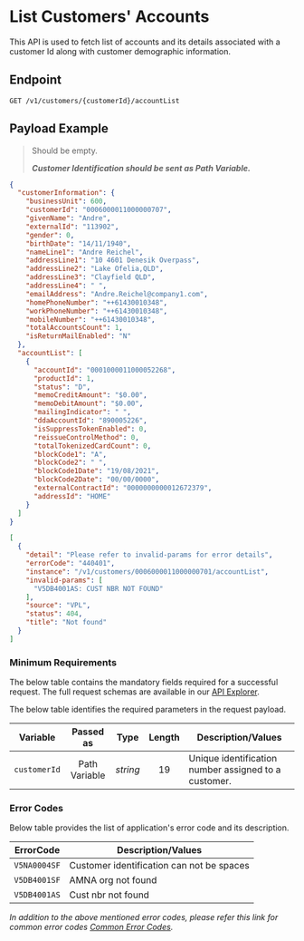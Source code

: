 # List Customers' Accounts

This API is used to fetch list of accounts and its details associated with a customer Id along with customer demographic information.

## Endpoint

`GET /v1/customers/{customerId}/accountList`

## Payload Example

<!--
type: tab
titles: Request, Response, Error
-->

>Should be empty.  
>
>***Customer Identification should be sent as Path Variable.***  

<!--
type: tab
-->

```json
{
  "customerInformation": {
    "businessUnit": 600,
    "customerId": "0006000011000000707",
    "givenName": "Andre",
    "externalId": "113902",
    "gender": 0,
    "birthDate": "14/11/1940",
    "nameLine1": "Andre Reichel",
    "addressLine1": "10 4601 Denesik Overpass",
    "addressLine2": "Lake Ofelia,QLD",
    "addressLine3": "Clayfield QLD",
    "addressLine4": " ",
    "emailAddress": "Andre.Reichel@company1.com",
    "homePhoneNumber": "++61430010348",
    "workPhoneNumber": "++61430010348",
    "mobileNumber": "++61430010348",
    "totalAccountsCount": 1,
    "isReturnMailEnabled": "N"
  },
  "accountList": [
    {
      "accountId": "0001000011000052268",
      "productId": 1,
      "status": "D",
      "memoCreditAmount": "$0.00",
      "memoDebitAmount": "$0.00",
      "mailingIndicator": " ",
      "ddaAccountId": "890005226",
      "isSuppressTokenEnabled": 0,
      "reissueControlMethod": 0,
      "totalTokenizedCardCount": 0,
      "blockCode1": "A",
      "blockCode2": " ",
      "blockCode1Date": "19/08/2021",
      "blockCode2Date": "00/00/0000",
      "externalContractId": "0000000000012672379",
      "addressId": "HOME"
    }
  ]
}
```

<!--
type: tab
-->

```json
[
  {
    "detail": "Please refer to invalid-params for error details",
    "errorCode": "440401",
    "instance": "/v1/customers/0006000011000000701/accountList",
    "invalid-params": [
      "V5DB4001AS: CUST NBR NOT FOUND"
    ],
    "source": "VPL",
    "status": 404,
    "title": "Not found"
  }
]
```

<!-- type: tab-end -->

### Minimum Requirements

The below table contains the mandatory fields required for a successful request. The full request schemas are available in our [API Explorer](../api/?type=get&path=/v1/customers/{customerId}/accountList).

The below table identifies the required parameters in the request payload.

| Variable | Passed as | Type | Length | Description/Values |
| -------- | :-------: | :--: | :------------: | ------------------ |
| `customerId` | Path Variable | *string* | 19 | Unique identification number assigned to a customer. |

### Error Codes

Below table provides the list of application's error code and its description.

| ErrorCode |  Description/Values |
| --------  | ------------------ |
| `V5NA0004SF` | Customer identification can not be spaces |
| `V5DB4001SF` | AMNA org not found |
| `V5DB4001AS` | Cust nbr not found |

*In addition to the above mentioned error codes, please refer this link for common error codes [Common Error Codes](?path=docs/Common_Error_Code.md).*
